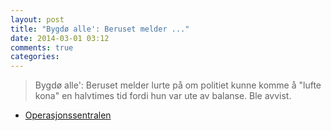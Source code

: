 ```yaml
---
layout: post
title: "Bygdø alle': Beruset melder ..."
date: 2014-03-01 03:12
comments: true
categories: 
---
```


> Bygdø alle': Beruset melder lurte på om politiet kunne komme å &#34;lufte kona&#34; en halvtimes tid fordi hun var ute av balanse. Ble avvist.
- [Operasjonssentralen](https://twitter.com/oslopolitiops/status/439719853277339648)

